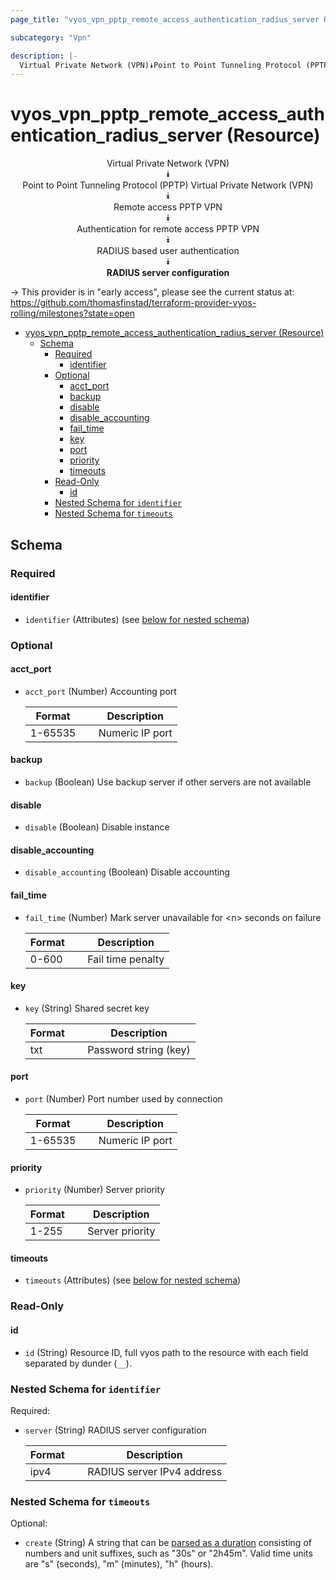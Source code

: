 ```yaml
---
page_title: "vyos_vpn_pptp_remote_access_authentication_radius_server Resource - vyos"

subcategory: "Vpn"

description: |-
  Virtual Private Network (VPN)⯯Point to Point Tunneling Protocol (PPTP) Virtual Private Network (VPN)⯯Remote access PPTP VPN⯯Authentication for remote access PPTP VPN⯯RADIUS based user authentication⯯RADIUS server configuration
---
```


# vyos_vpn_pptp_remote_access_authentication_radius_server (Resource)
<center>

Virtual Private Network (VPN)  
⯯  
Point to Point Tunneling Protocol (PPTP) Virtual Private Network (VPN)  
⯯  
Remote access PPTP VPN  
⯯  
Authentication for remote access PPTP VPN  
⯯  
RADIUS based user authentication  
⯯  
**RADIUS server configuration**


</center>

-> This provider is in "early access", please see the current status at: https://github.com/thomasfinstad/terraform-provider-vyos-rolling/milestones?state=open

<!--TOC-->

- [vyos_vpn_pptp_remote_access_authentication_radius_server (Resource)](#vyos_vpn_pptp_remote_access_authentication_radius_server-resource)
  - [Schema](#schema)
    - [Required](#required)
      - [identifier](#identifier)
    - [Optional](#optional)
      - [acct_port](#acct_port)
      - [backup](#backup)
      - [disable](#disable)
      - [disable_accounting](#disable_accounting)
      - [fail_time](#fail_time)
      - [key](#key)
      - [port](#port)
      - [priority](#priority)
      - [timeouts](#timeouts)
    - [Read-Only](#read-only)
      - [id](#id)
    - [Nested Schema for `identifier`](#nested-schema-for-identifier)
    - [Nested Schema for `timeouts`](#nested-schema-for-timeouts)

<!--TOC-->

<!-- schema generated by tfplugindocs -->
## Schema

### Required

#### identifier
- `identifier` (Attributes) (see [below for nested schema](#nestedatt--identifier))

### Optional

#### acct_port
- `acct_port` (Number) Accounting port

    |  Format   &emsp;|  Description      |
    |-----------|-------------------|
    |  1-65535  &emsp;|  Numeric IP port  |
#### backup
- `backup` (Boolean) Use backup server if other servers are not available
#### disable
- `disable` (Boolean) Disable instance
#### disable_accounting
- `disable_accounting` (Boolean) Disable accounting
#### fail_time
- `fail_time` (Number) Mark server unavailable for &lt;n&gt; seconds on failure

    |  Format  &emsp;|  Description        |
    |----------|---------------------|
    |  0-600   &emsp;|  Fail time penalty  |
#### key
- `key` (String) Shared secret key

    |  Format  &emsp;|  Description            |
    |----------|-------------------------|
    |  txt     &emsp;|  Password string (key)  |
#### port
- `port` (Number) Port number used by connection

    |  Format   &emsp;|  Description      |
    |-----------|-------------------|
    |  1-65535  &emsp;|  Numeric IP port  |
#### priority
- `priority` (Number) Server priority

    |  Format  &emsp;|  Description      |
    |----------|-------------------|
    |  1-255   &emsp;|  Server priority  |
#### timeouts
- `timeouts` (Attributes) (see [below for nested schema](#nestedatt--timeouts))

### Read-Only

#### id
- `id` (String) Resource ID, full vyos path to the resource with each field separated by dunder (`__`).

<a id="nestedatt--identifier"></a>
### Nested Schema for `identifier`

Required:

- `server` (String) RADIUS server configuration

    |  Format  &emsp;|  Description                 |
    |----------|------------------------------|
    |  ipv4    &emsp;|  RADIUS server IPv4 address  |


<a id="nestedatt--timeouts"></a>
### Nested Schema for `timeouts`

Optional:

- `create` (String) A string that can be [parsed as a duration](https://pkg.go.dev/time#ParseDuration) consisting of numbers and unit suffixes, such as &#34;30s&#34; or &#34;2h45m&#34;. Valid time units are &#34;s&#34; (seconds), &#34;m&#34; (minutes), &#34;h&#34; (hours).

